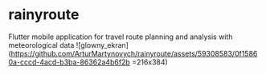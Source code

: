 # rainyroute
Flutter mobile application for travel route planning and analysis with  meteorological data
![glowny_ekran](https://github.com/ArturMartynovych/rainyroute/assets/59308583/0f15860a-cccd-4acd-b3ba-86362a4b6f2b =216x384)

